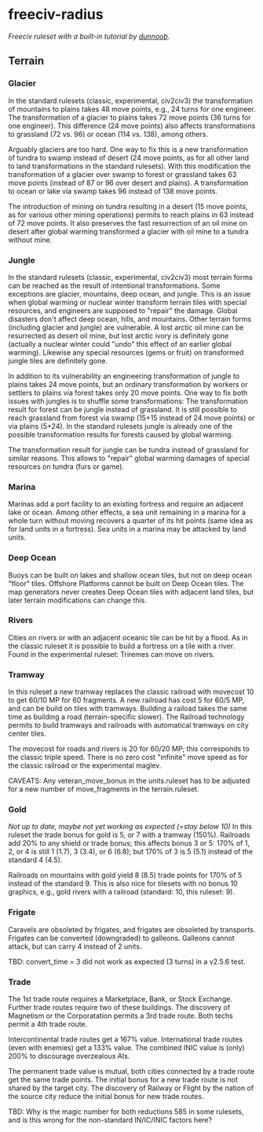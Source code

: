 # freeciv-radius
*Freeciv ruleset with a built-in tutorial by [dunnoob](https://freeciv.fandom.com/wiki/User:Dunnoob "dunnoob")*.

## Terrain ##
### Glacier ###
In the standard rulesets (classic, experimental, civ2civ3) the transformation
of mountains to plains takes 48 move points, e.g., 24 turns for one engineer.
The transformation of a glacier to plains takes 72 move points (36 turns for
one engineer).  This difference (24 move points) also affects transformations
to grassland (72 vs. 96) or ocean (114 vs. 138), among others.

Arguably glaciers are too hard.  One way to fix this is a new transformation
of tundra to swamp instead of desert (24 move points, as for all other land
to land transformations in the standard rulesets).  With this modification
the transformation of a glacier over swamp to forest or grassland takes 63
move points (instead of 87 or 96 over desert and plains).  A transformation
to ocean or lake via swamp takes 96 instead of 138 move points.

The introduction of mining on tundra resulting in a desert (15 move points,
as for various other mining operations) permits to reach plains in 63 instead
of 72 move points.  It also preserves the fast resurrection of an oil mine on
desert after global warming transformed a glacier with oil mine to a tundra
without mine.

### Jungle ###
In the standard rulesets (classic, experimental, civ2civ3) most terrain forms
can be reached as the result of intentional transformations.  Some exceptions
are glacier, mountains, deep ocean, and jungle.  This is an issue when global
warming or nuclear winter transform terrain tiles with special resources, and
engineers are supposed to "repair" the damage.  Global disasters don't affect
deep ocean, hills, and mountains.  Other terrain forms (including glacier and
jungle) are vulnerable.  A lost arctic oil mine can be resurrected as desert
oil mine, but lost arctic ivory is definitely gone (actually a nuclear winter
could "undo" this effect of an earlier global warming).  Likewise any special
resources (gems or fruit) on transformed jungle tiles are definitely gone.

In addition to its vulnerability an engineering transformation of jungle to
plains takes 24 move points, but an ordinary transformation by workers or
settlers to plains via forest takes only 20 move points.  One way to fix both
issues with jungles is to shuffle some transformations:  The transformation
result for forest can be jungle instead of grassland.  It is still possible
to reach grassland from forest via swamp (15+15 instead of 24 move points)
or via plains (5+24).  In the standard rulesets jungle is already one of the
possible transformation results for forests caused by global warming.

The transformation result for jungle can be tundra instead of grassland for
similar reasons.  This allows to "repair" global warming damages of special
resources on tundra (furs or game).

### Marina ###
Marinas add a port facility to an existing fortress and require an adjacent
lake or ocean.  Among other effects, a sea unit remaining in a marina for a
whole turn without moving recovers a quarter of its hit points (same idea as
for land units in a fortress).  Sea units in a marina may be attacked by land
units.

### Deep Ocean ###
Buoys can be built on lakes and shallow ocean tiles, but not on deep ocean
"floor" tiles.  Offshore Platforms cannot be built on Deep Ocean tiles.  The
map generators never creates Deep Ocean tiles with adjacent land tiles, but
later terrain modifications can change this.

### Rivers ###
Cities on rivers or with an adjacent oceanic tile can be hit by a flood.  As
in the classic ruleset it is possible to build a fortress on a tile with a
river.  Found in the experimental ruleset:  Triremes can move on rivers.

### Tramway ###
In this ruleset a new tramway replaces the classic railroad with movecost 10
to get 60/10 MP for 60 fragments.  A new railroad has cost 5 for 60/5 MP,
and can be build on tiles with tramways.  Building a raiload takes the same
time as building a road (terrain-specific slower).  The Railroad technology
permits to build tramways and railroads with automatical tramways on city
center tiles.

The movecost for roads and rivers is 20 for 60/20 MP; this corresponds to
the classic triple speed.  There is no zero cost "infinite" move speed as
for the classic railroad or the experimental maglev.

CAVEATS:  Any veteran_move_bonus in the units.ruleset has to be adjusted for
a new number of move_fragments in the terrain.ruleset.

### Gold ###
 *Not up to date, maybe not yet working as expected (=stay below 10)*
In this ruleset the trade bonus for gold is 5, or 7 with a tramway (150%).
Railroads add 20% to any shield or trade bonus; this affects bonus 3 or 5:
170% of 1, 2, or 4 is still 1 (1.7), 3 (3.4), or 6 (6.8); but 170% of 3 is
5 (5.1) instead of the standard 4 (4.5).

Railroads on mountains with gold yield 8 (8.5) trade points for 170% of 5
instead of the standard 9.  This is also nice for tilesets with no bonus 10
graphics, e.g., gold rivers with a railroad (standard: 10, this ruleset: 9).

### Frigate ###
Caravels are obsoleted by frigates, and frigates are obsoleted by transports.
Frigates can be converted (downgraded) to galleons.  Galleons cannot attack,
but can carry 4 instead of 2 units.

TBD:  convert_time = 3 did not work as expected (3 turns) in a v2.5.6 test.

### Trade ###
The 1st trade route requires a Marketplace, Bank, or Stock Exchange.  Further
trade routes require two of these buildings.  The discovery of Magnetism or
the Corporatation permits a 3rd trade route.  Both techs permit a 4th trade
route.

Intercontinental trade routes get a 167% value.  International trade routes
(even with enemies) get a 133% value.  The combined INIC value is (only) 200%
to discourage overzealous AIs.

The permanent trade value is mutual, both cities connected by a trade route
get the same trade points.  The initial bonus for a new trade route is not
shared by the target city.  The discovery of Railway or Flight by the nation
of the source city reduce the initial bonus for new trade routes.

TBD:  Why is the magic number for both reductions 585 in some rulesets, and
is this wrong for the non-standard IN/IC/INIC factors here?
